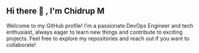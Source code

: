 ## Hi there 👋 , I'm Chidrup M 
Welcome to my GitHub profile! I'm a passionate DevOps Engineer and tech enthusiast, always eager to learn new things and contribute to exciting projects. Feel free to explore my repositories and reach out if you want to collaborate!

<!--
**chidrupm/ChidrupM** is a ✨ _special_ ✨ repository because its `README.md` (this file) appears on your GitHub profile.
Welcome to my GitHub profile! I'm a passionate DevOps Engineer and tech enthusiast, always eager to learn new things and contribute to exciting projects. Feel free to explore my repositories and reach out if you want to collaborate!
Here are some ideas to get you started:

- 🔭 I’m currently working on ...
- 🌱 I’m currently learning ...
- 👯 I’m looking to collaborate on ...
- 🤔 I’m looking for help with ...
- 💬 Ask me about ...
- 📫 How to reach me: ...
- 😄 Pronouns: ...
- ⚡ Fun fact: ...
-->
